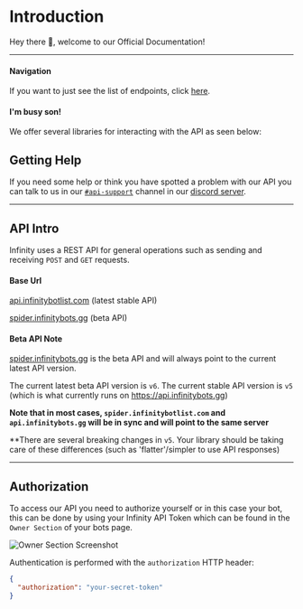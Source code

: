 # Introduction

Hey there 👋, welcome to our Official Documentation!

---

#### Navigation

If you want to just see the list of endpoints, click [here](#operations-top).

#### I'm busy son!

We offer several libraries for interacting with the API as seen below:

## Getting Help

If you need some help or think you have spotted a problem with our API you can talk to us in our 
[`#api-support`](https://discord.com/channels/758641373074423808/826363644295643136) channel in our [discord server](https://infinitybotlist.com/discord).

---

## API Intro

Infinity uses a REST API for general operations such as sending and receiving `POST` and `GET` requests.

#### Base Url

[api.infinitybotlist.com](https://api.infinitybotlist.com) (latest stable API)

[spider.infinitybots.gg](https://spider.infinitybots.gg) (beta API)

#### Beta API Note

[spider.infinitybots.gg](https://spider.infinitybots.gg) is the beta API and will always point to the current latest API version. 

The current latest beta API version is ``v6``. The current stable API version is ``v5`` (which is what currently runs on https://api.infinitybots.gg)

**Note that in most cases, ``spider.infinitybotlist.com`` and ``api.infinitybots.gg`` will be in sync and will point to the same server**

**There are several breaking changes in ``v5``. Your library should be taking care of these differences (such as 'flatter'/simpler to use API responses)

---

## Authorization

To access our API you need to authorize yourself or in this case your bot, this can be done by using your Infinity API Token which can be found in the `Owner Section` of your bots page.

![Owner Section Screenshot](https://media.discordapp.net/attachments/832011830238248961/871632845821591562/image0.png)

Authentication is performed with the `authorization` HTTP header:

```json
{
  "authorization": "your-secret-token"
}
```
